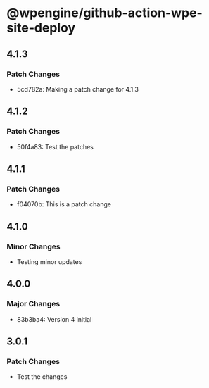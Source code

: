 # @wpengine/github-action-wpe-site-deploy

## 4.1.3

### Patch Changes

- 5cd782a: Making a patch change for 4.1.3

## 4.1.2

### Patch Changes

- 50f4a83: Test the patches

## 4.1.1

### Patch Changes

- f04070b: This is a patch change

## 4.1.0

### Minor Changes

- Testing minor updates

## 4.0.0

### Major Changes

- 83b3ba4: Version 4 initial

## 3.0.1

### Patch Changes

- Test the changes
